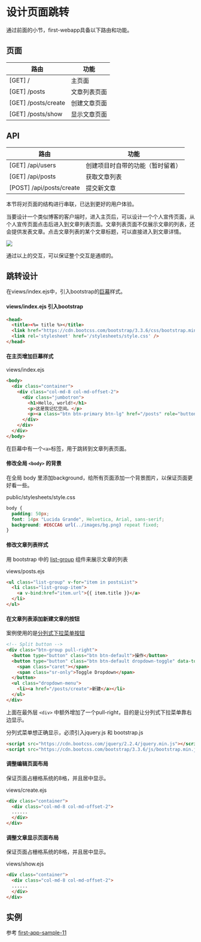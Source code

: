 # 设计页面跳转

通过前面的小节，first-webapp具备以下路由和功能。

## 页面

路由|功能
---|---
[GET] / | 主页面
[GET] /posts | 文章列表页面
[GET] /posts/create | 创建文章页面
[GET] /posts/show | 显示文章页面

## API

路由|功能
---|---
[GET] /api/users | 创建项目时自带的功能（暂时留着）
[GET] /api/posts | 获取文章列表
[POST] /api/posts/create | 提交新文章

本节将对页面的结构进行串联，已达到更好的用户体验。

当要设计一个类似博客的客户端时，进入主页后，可以设计一个个人宣传页面，从个人宣传页面点击后进入到文章列表页面。文章列表页面不仅展示文章的列表，还会提供发表文章。点击文章列表的某个文章标题，可以直接进入到文章详情。

![](assets/pages-jump.png)

通过以上的交互，可以保证整个交互是通顺的。

## 跳转设计

在views/index.ejs中，引入bootstrap的[巨幕](http://v3.bootcss.com/components/#jumbotron)样式。

#### views/index.ejs 引入bootstrap

```html
<head>
  <title><%= title %></title>
  <link href="https://cdn.bootcss.com/bootstrap/3.3.6/css/bootstrap.min.css" rel="stylesheet">
  <link rel='stylesheet' href='/stylesheets/style.css' />
</head>
```

#### 在主页增加巨幕样式

views/index.ejs 

```html
<body>
  <div class="container">
    <div class="col-md-8 col-md-offset-2">
      <div class="jumbotron">
        <h1>Hello, world!</h1>
        <p>这是我记忆空间。</p>
        <p><a class="btn btn-primary btn-lg" href="/posts" role="button">进入新世界</a></p>
      </div>
    </div>
  </div>
</body>
```

在巨幕中有一个`<a>`标签，用于跳转到文章列表页面。

#### 修改全局 `<body>` 的背景

在全局 body 里添加background，给所有页面添加一个背景图片，以保证页面更好看一些。

public/stylesheets/style.css

```css
body {
  padding: 50px;
  font: 14px "Lucida Grande", Helvetica, Arial, sans-serif;
  background: #E6CCA6 url(../images/bg.png) repeat fixed;
}
```

#### 修改文章列表样式

用 bootstrap 中的 [list-group](http://v3.bootcss.com/components/#list-group) 组件来展示文章的列表

views/posts.ejs

```html
<ul class="list-group" v-for="item in postsList">
  <li class="list-group-item">
    <a v-bind:href="item.url">{{ item.title }}</a>
  </li>
</ul>
```

#### 在文章列表添加新建文章的按钮

案例使用的是[分列式下拉菜单按钮](http://v3.bootcss.com/components/#btn-groups)

```html
<!-- Split button -->
<div class="btn-group pull-right">
  <button type="button" class="btn btn-default">操作</button>
  <button type="button" class="btn btn-default dropdown-toggle" data-toggle="dropdown" aria-haspopup="true" aria-expanded="false">
    <span class="caret"></span>
    <span class="sr-only">Toggle Dropdown</span>
  </button>
  <ul class="dropdown-menu">
    <li><a href="/posts/create">新建</a></li>
  </ul>
</div>
```

上面在最外层 `<div>` 中额外增加了一个pull-right，目的是让分列式下拉菜单靠右边显示。

分列式菜单想正确显示，必须引入jquery.js 和 bootstrap.js

```html
<script src="https://cdn.bootcss.com/jquery/2.2.4/jquery.min.js"></script>
<script src="https://cdn.bootcss.com/bootstrap/3.3.6/js/bootstrap.min.js"></script>
```

#### 调整编辑页面布局

保证页面占栅格系统的8格，并且居中显示。

views/create.ejs

```html
<div class="container">
  <div class="col-md-8 col-md-offset-2">
  ......
  </div>
</div>
```

#### 调整文章显示页面布局

保证页面占栅格系统的8格，并且居中显示。

views/show.ejs

```html
<div class="container">
  <div class="col-md-8 col-md-offset-2">
  ......
  </div>
</div>
```

## 实例

参考 [first-app-sample-11](https://github.com/xugy0926/learn-webapp-sample/tree/master/first-app-sample-11)




